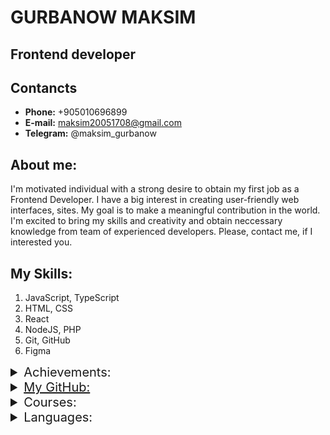 # GURBANOW MAKSIM

## Frontend developer

## Contancts

- **Phone:** +905010696899
- **E-mail:** maksim20051708@gmail.com
- **Telegram:** @maksim_gurbanow

## About me:

I'm motivated individual with a strong desire to obtain my first job as a Frontend Developer. I have a big interest in creating user-friendly web interfaces, sites. My goal is to make a meaningful contribution in the world. I'm excited to bring my skills and creativity and obtain neccessary knowledge from team of experienced developers. Please, contact me, if I interested you.

## My Skills:

1. JavaScript, TypeScript
2. HTML, CSS
3. React
4. NodeJS, PHP
5. Git, GitHub
6. Figma

<details>
<summary style="font-size:20px">Achievements:</summary>
<h3 align="center"><a href="https://www.codewars.com/users/maksim72948/stats">CodeWars</a></h3>
<img src="./images/codewars.png">

</details>

<details>
<summary style="font-size:20px"><a href="https://github.com/MaksimGurbanow">My GitHub:</a></summary>

### 1. [Tetris](https://maksimgurbanow.github.io/tetris/):
Classical arcade game written in JavaScript. Click on title to play
</details>

<details>
<summary style="font-size:20px">Courses:</summary>
<img src="./images/courses.png">
</details>


<details>
<summary style="font-size:20px">Languages:</summary>

1. Russian - native
2. English - upper-intermediate
3. French - intermediate
4. Turkish - elementary
</details>